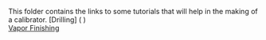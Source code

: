 This folder contains the links to some tutorials that will help in the making of a calibrator.
[Drilling] ( )    
[Vapor Finishing](OPEnS_VaporFinishingTutorial.md)

